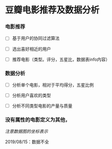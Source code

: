 # 豆瓣电影推荐及数据分析

### 电影推荐

- [ ] 基于用户的协同过滤算法
- [ ] 选出喜好相近的用户
- [ ] 推荐电影（类型。评分，五星比，数据表info内容）



### 数据分析

- [ ] 分析单个电影，相对于平均得分，五星比例

- [ ] 分析用户喜欢的类型
- [ ] 分析不同类型电影的产量与质量

### 没有属性的电影定义为其他，

*注意数据图的坐标表示*

2019/08/15：数据不全

